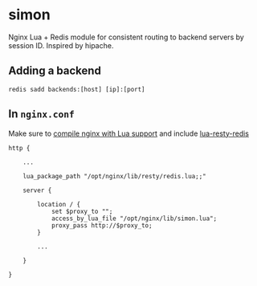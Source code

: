 # simon
Nginx Lua + Redis module for consistent routing to backend servers by session ID. Inspired by hipache.

## Adding a backend

```
redis sadd backends:[host] [ip]:[port]
```

## In `nginx.conf`

Make sure to [compile nginx with Lua support](https://github.com/openresty/lua-nginx-module#installation) and include [lua-resty-redis](https://github.com/openresty/lua-resty-redis)

```
http {

    ...
    
    lua_package_path "/opt/nginx/lib/resty/redis.lua;;"

    server {
    
        location / {
            set $proxy_to "";
            access_by_lua_file "/opt/nginx/lib/simon.lua";
            proxy_pass http://$proxy_to;
        }
        
        ...
        
    }
    
}
```
